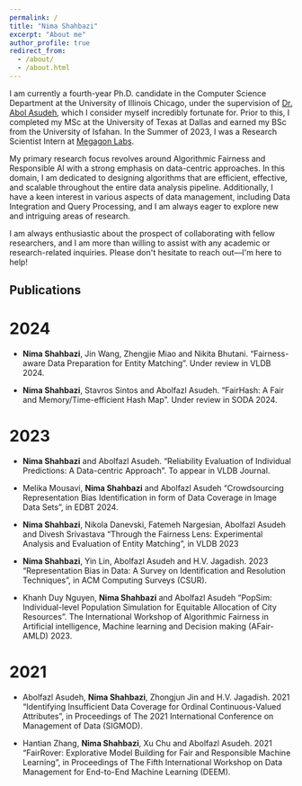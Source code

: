 ```yaml
---
permalink: /
title: "Nima Shahbazi"
excerpt: "About me"
author_profile: true
redirect_from: 
  - /about/
  - /about.html
---
```



I am currently a fourth-year Ph.D. candidate in the Computer Science Department at the University of Illinois Chicago, under the supervision of [Dr. Abol Asudeh](https://asudeh.github.io/), which I consider myself incredibly fortunate for. Prior to this, I completed my MSc at the University of Texas at Dallas and earned my BSc from the University of Isfahan. In the Summer of 2023, I was a Research Scientist Intern at [Megagon Labs](https://megagon.ai/).

My primary research focus revolves around Algorithmic Fairness and Responsible AI with a strong emphasis on data-centric approaches. In this domain, I am dedicated to designing algorithms that are efficient, effective, and scalable throughout the entire data analysis pipeline. Additionally, I have a keen interest in various aspects of data management, including Data Integration and Query Processing, and I am always eager to explore new and intriguing areas of research.

I am always enthusiastic about the prospect of collaborating with fellow researchers, and I am more than willing to assist with any academic or research-related inquiries. Please don't hesitate to reach out—I'm here to help!

## Publications

# 2024

- **Nima Shahbazi**, Jin Wang, Zhengjie Miao and Nikita Bhutani. “Fairness-aware Data Preparation for
Entity Matching”. Under review in VLDB 2024.

- **Nima Shahbazi**, Stavros Sintos and Abolfazl Asudeh. “FairHash: A Fair and Memory/Time-efficient Hash
Map”. Under review in SODA 2024.

# 2023

- **Nima Shahbazi** and Abolfazl Asudeh. “Reliability Evaluation of Individual Predictions: A Data-centric
Approach”. To appear in VLDB Journal.

- Melika Mousavi, **Nima Shahbazi** and Abolfazl Asudeh “Crowdsourcing Representation Bias Identification
in form of Data Coverage in Image Data Sets”, in EDBT 2024.

- **Nima Shahbazi**, Nikola Danevski, Fatemeh Nargesian, Abolfazl Asudeh and Divesh Srivastava “Through
the Fairness Lens: Experimental Analysis and Evaluation of Entity Matching”, in VLDB 2023

- **Nima Shahbazi**, Yin Lin, Abolfazl Asudeh and H.V. Jagadish. 2023 “Representation Bias in Data: A
Survey on Identification and Resolution Techniques”, in ACM Computing Surveys (CSUR).

- Khanh Duy Nguyen, **Nima Shahbazi** and Abolfazl Asudeh “PopSim: Individual-level Population Simulation
for Equitable Allocation of City Resources”. The International Workshop of Algorithmic Fairness in Artificial
intelligence, Machine learning and Decision making (AFair-AMLD) 2023.

# 2021

- Abolfazl Asudeh, **Nima Shahbazi**, Zhongjun Jin and H.V. Jagadish. 2021 “Identifying Insufficient Data
Coverage for Ordinal Continuous-Valued Attributes”, in Proceedings of The 2021 International Conference
on Management of Data (SIGMOD).

- Hantian Zhang, **Nima Shahbazi**, Xu Chu and Abolfazl Asudeh. 2021 “FairRover: Explorative Model
Building for Fair and Responsible Machine Learning”, in Proceedings of The Fifth International Workshop
on Data Management for End-to-End Machine Learning (DEEM).

